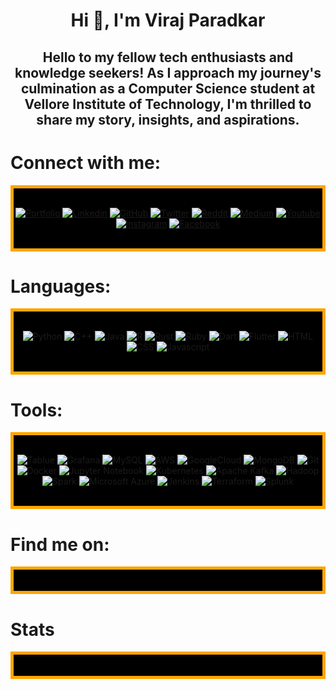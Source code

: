 # <center>Hi 👋, I'm Viraj Paradkar</center>

<h2 align="center">
Hello to my fellow tech enthusiasts and knowledge seekers! As I approach my journey's culmination as a Computer Science student at Vellore Institute of Technology, I'm thrilled to share my story, insights, and aspirations.

# Connect with me:
<center>
<div style="background-color: #000000; border: 5px solid orange;">
<br>

[![Portfolio](https://img.icons8.com/fluency/64/domain.png)]()
[![Linkedin](https://img.icons8.com/fluency/64/linkedin.png)]()
[![GitHub](https://img.icons8.com/color/64/github--v1.png)]()
[![Twitter](https://img.icons8.com/color/64/twitterx--v1.png)]()
[![Reddit](https://img.icons8.com/color/64/reddit.png)]()
[![Medium](https://img.icons8.com/color/64/medium-logo.png)]()
[![Youtube](https://img.icons8.com/color/64/youtube-play.png)]()
[![Instagram](https://img.icons8.com/fluency/64/instagram-new.png)]()
[![Facebook](https://img.icons8.com/fluency/64/facebook-new.png)]()

<br>
</div>
</center>

# Languages:
<center>
<div style="background-color: #000000; border: 5px solid orange;">
<br>

![Python](https://img.icons8.com/color/64/python--v1.png)
![C++](https://img.icons8.com/color/64/c-plus-plus-logo.png)
![Java](https://img.icons8.com/color/64/java-coffee-cup-logo--v1.png)
![R](https://img.icons8.com/fluency/64/r-project.png)
![Rust](https://img.icons8.com/color/64/rust-programming-language.png)
![Ruby](https://img.icons8.com/color/64/ruby-programming-language.png)
![Dart](https://img.icons8.com/color/64/dart.png)
![Flutter](https://img.icons8.com/color/64/flutter.png)
![HTML](https://img.icons8.com/color/64/html-5--v1.png)
![CSS](https://img.icons8.com/color/64/css3.png)
![Javascript](https://img.icons8.com/color/64/javascript--v1.png)

<br>
</div>
</center>

# Tools:
<center>
<div style="background-color: #000000; border: 5px solid orange;">
<br>

![Tablue]()
![Grafana]()
![MySQL]()
![AWS]()
![GoogleCloud]()
![MongoDB]()
![Git]()
![Docker]()
![Jupyter Notebook]()
![Kubernetes]()
![Apache Kafka]()
![Hadoop]()
![Spark]()
![Microsoft Azure]()
![Jenkins]()
![Terraform]()
![Splunk]()

<br>
</div>
</center>

# Find me on:
<center>
<div style="background-color: #000000; border: 5px solid orange;">
<br>



<br>
</div>
</center>

# Stats
<center>
<div style="background-color: #000000; border: 5px solid orange;">
<br>



<br>
</div>
</center>
